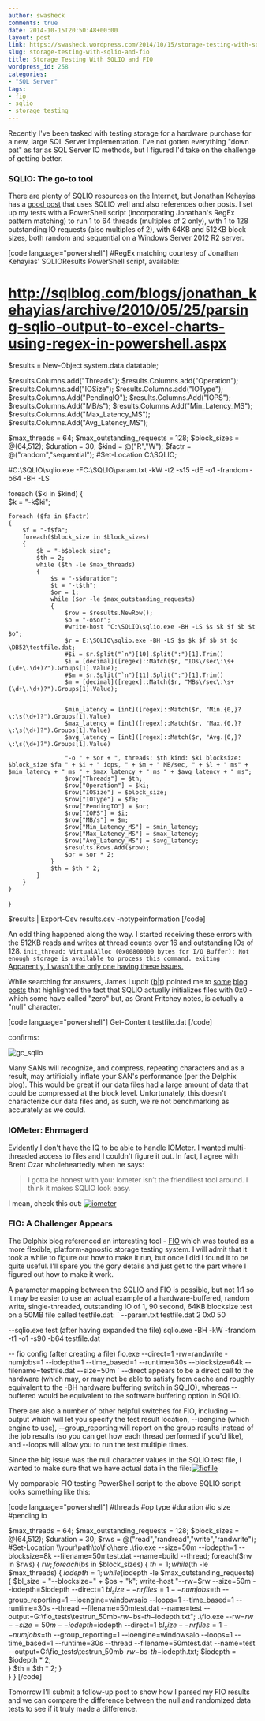 ```yaml
---
author: swasheck
comments: true
date: 2014-10-15T20:50:48+00:00
layout: post
link: https://swasheck.wordpress.com/2014/10/15/storage-testing-with-sqlio-and-fio/
slug: storage-testing-with-sqlio-and-fio
title: Storage Testing With SQLIO and FIO
wordpress_id: 258
categories: 
- "SQL Server"
tags:
- fio
- sqlio
- storage testing
---
```


Recently I've been tasked with testing storage for a hardware purchase for a new, large SQL Server implementation. I've not gotten everything "down pat" as far as SQL Server IO methods, but I figured I'd take on the challenge of getting better.
<!-- more -->


### SQLIO: The go-to tool


There are plenty of SQLIO resources on the Internet, but Jonathan Kehayias has a [good post](http://sqlblog.com/blogs/jonathan_kehayias/archive/2010/05/25/parsing-sqlio-output-to-excel-charts-using-regex-in-powershell.aspx) that uses SQLIO well and also references other posts. I set up my tests with a PowerShell script (incorporating Jonathan's RegEx pattern matching) to run 1 to 64 threads (multiples of 2 only), with 1 to 128 outstanding IO requests (also multiples of 2), with 64KB and 512KB block sizes, both random and sequential on a Windows Server 2012 R2 server.

[code language="powershell"]
#RegEx matching courtesy of Jonathan Kehayias' SQLIOResults PowerShell script, available: 
# http://sqlblog.com/blogs/jonathan_kehayias/archive/2010/05/25/parsing-sqlio-output-to-excel-charts-using-regex-in-powershell.aspx

$results = New-Object system.data.datatable;

$results.Columns.add("Threads");
$results.Columns.add("Operation");
$results.Columns.add("IOSize");
$results.Columns.add("IOType");
$results.Columns.Add("PendingIO");
$results.Columns.Add("IOPS");
$results.Columns.Add("MB/s");
$results.Columns.Add("Min_Latency_MS");
$results.Columns.Add("Max_Latency_MS");
$results.Columns.Add("Avg_Latency_MS");

$max_threads = 64;
$max_outstanding_requests = 128;
$block_sizes = @(64,512);
$duration = 30;
$kind = @("R","W");
$factr = @("random","sequential");
#Set-Location C:\SQLIO;

#C:\SQLIO\sqlio.exe -FC:\SQLIO\param.txt -kW -t2 -s15 -dE -o1 -frandom -b64 -BH -LS

foreach ($ki in $kind) 
{    
    $k = "-k$ki";
    
    foreach ($fa in $factr)
    {
        $f = "-f$fa";
        foreach($block_size in $block_sizes)
        {
            $b = "-b$block_size";
            $th = 2;        
            while ($th -le $max_threads)
            {            
                $s = "-s$duration";     
                $t = "-t$th";     
                $or = 1;
                while ($or -le $max_outstanding_requests)
                {
                    $row = $results.NewRow();
                    $o = "-o$or";      
                    #write-host "C:\SQLIO\sqlio.exe -BH -LS $s $k $f $b $t $o";                    
                    $r = E:\SQLIO\sqlio.exe -BH -LS $s $k $f $b $t $o \DB52\testfile.dat;
                    #$i = $r.Split("`n")[10].Split(":")[1].Trim() 
                    $i = [decimal]([regex]::Match($r, "IOs\/sec\:\s+(\d+\.\d+)?").Groups[1].Value);
                    #$m = $r.Split("`n")[11].Split(":")[1].Trim() 
                    $m = [decimal]([regex]::Match($r, "MBs\/sec\:\s+(\d+\.\d+)?").Groups[1].Value);
                    
                    
                    $min_latency = [int]([regex]::Match($r, "Min.{0,}?\:\s(\d+)?").Groups[1].Value)
                    $max_latency = [int]([regex]::Match($r, "Max.{0,}?\:\s(\d+)?").Groups[1].Value)
                    $avg_latency = [int]([regex]::Match($r, "Avg.{0,}?\:\s(\d+)?").Groups[1].Value)                                  

                    "-o " + $or + ", threads: $th kind: $ki blocksize: $block_size $fa " + $i + " iops, " + $m + " MB/sec, " + $l + " ms" + $min_latency + " ms " + $max_latency + " ms " + $avg_latency + " ms";
                    $row["Threads"] = $th;
                    $row["Operation"] = $ki;
                    $row["IOSize"] = $block_size;
                    $row["IOType"] = $fa;
                    $row["PendingIO"] = $or;
                    $row["IOPS"] = $i;
                    $row["MB/s"] = $m;
                    $row["Min_Latency_MS"] = $min_latency;
                    $row["Max_Latency_MS"] = $max_latency;
                    $row["Avg_Latency_MS"] = $avg_latency;
                    $results.Rows.Add($row);
                    $or = $or * 2;                    
                }
                $th = $th * 2;
            }
        }
    }
}

$results | Export-Csv results.csv -notypeinformation
[/code]

An odd thing happened along the way. I started receiving these errors with the 512KB reads and writes at thread counts over 16 and outstanding IOs of 128.
`
init_thread: VirtualAlloc (0x00800000 bytes for I/O Buffer): Not enough storage is available to process this command.
exiting
`
[Apparently, I wasn't the only one having these issues.](https://social.msdn.microsoft.com/Forums/sqlserver/en-US/f1df2670-0add-46b6-b7b5-12daae6d360f/sqlio-on-server-2012?forum=sqltools)

While searching for answers, James Lupolt ([b](http://lupolt.net)|[t](https://twitter.com/jlupoltsql)) pointed me to [some](http://brettroux.blogspot.co.uk/2012/02/compellent-too-clever-for-sqlio.html) [blog](http://blog.delphix.com/uday/2012/09/19/sqlio_fio/) [posts](https://www.simple-talk.com/blogs/2011/06/28/sqlio-writes/) that highlighted the fact that SQLIO actually initializes files with 0x0 - which some have called "zero" but, as Grant Fritchey notes, is actually a "null" character.

[code language="powershell"]
Get-Content testfile.dat
[/code]

confirms:

![gc_sqlio](https://swasheck.files.wordpress.com/2014/10/gc_sqlio.png?w=300)

Many SANs will recognize, and compress, repeating characters and as a result, may artificially inflate your SAN's performance (per the Delphix blog). This would be great if our data files had a large amount of data that could be compressed at the block level. Unfortunately, this doesn't characterize our data files and, as such, we're not benchmarking as accurately as we could.


### IOMeter: Ehrmagerd


Evidently I don't have the IQ to be able to handle IOMeter. I wanted multi-threaded access to files and I couldn't figure it out. In fact, I agree with Brent Ozar wholeheartedly when he says:


<blockquote>I gotta be honest with you: Iometer isn’t the friendliest tool around. I think it makes SQLIO look easy.</blockquote>


I mean, check this out:
[![iometer](https://swasheck.files.wordpress.com/2014/10/iometer.png?w=300)](https://swasheck.files.wordpress.com/2014/10/iometer.png)


### FIO: A Challenger Appears


The Delphix blog referenced an interesting tool - [FIO](http://www.bluestop.org/fio/) which was touted as a more flexible, platform-agnostic storage testing system. I will admit that it took a while to figure out how to make it run, but once I did I found it to be quite useful. I'll spare you the gory details and just get to the part where I figured out how to make it work.

A parameter mapping between the SQLIO and FIO is possible, but not 1:1 so it may be easier to use an actual example of a hardware-buffered, random write, single-threaded, outstanding IO of 1, 90 second, 64KB blocksize test on a 50MB file called testfile.dat:
`
--param.txt
testfile.dat 2 0x0 50

--sqlio.exe test (after having expanded the file)
sqlio.exe -BH -kW -frandom -t1 -o1 -s90 -b64 testfile.dat

-- fio config (after creating a file)
fio.exe --direct=1 -rw=randwrite -numjobs=1 --iodepth=1 --time_based=1 --runtime=30s --blocksize=64k --filename=testfile.dat --size=50m
`
--direct appears to be a direct call to the hardware (which may, or may not be able to satisfy from cache and roughly equivalent to the -BH hardware buffering switch in SQLIO), whereas --buffered would be equivalent to the software buffering option in SQLIO.

There are also a number of other helpful switches for FIO, including --output which will let you specify the test result location, --ioengine (which engine to use), --group_reporting will report on the group results instead of the job results (so you can get how each thread performed if you'd like), and --loops will allow you to run the test multiple times.

Since the big issue was the null character values in the SQLIO test file, I wanted to make sure that we have actual data in the file:[![fiofile](https://swasheck.files.wordpress.com/2014/10/fiofile.png?w=300)](https://swasheck.files.wordpress.com/2014/10/fiofile.png)

My comparable FIO testing PowerShell script to the above SQLIO script looks something like this:

[code language="powershell"]
#threads
#op type
#duration
#io size
#pending io

$max_threads = 64;
$max_outstanding_requests = 128;
$block_sizes = @(64,512);
$duration = 30;
$rws = @("read","randread","write","randwrite");
#Set-Location \\your\path\to\fio\here
.\fio.exe --size=50m --iodepth=1 --blocksize=8k --filename=50mtest.dat --name=build --thread;
foreach($rw in $rws)
{
    $rw;
    foreach($bs in $block_sizes)
    {
        $th = 1;
        while($th -le $max_threads)
        {
            $iodepth = 1;
            while ($iodepth -le $max_outstanding_requests)
            {
                $bl_size = "--blocksize=" + $bs + "k";
                write-host "--rw=$rw --size=50m --iodepth=$iodepth --direct=1 $bl_size --nrfiles=1 --numjobs=$th --group_reporting=1 --ioengine=windowsaio --loops=1 --time_based=1 --runtime=30s --thread --filename=50mtest.dat --name=test --output=G:\fio_tests\testrun_50mb-$rw-$bs-$th-$iodepth.txt";
                .\fio.exe --rw=$rw --size=50m --iodepth=$iodepth --direct=1 $bl_size --nrfiles=1 --numjobs=$th --group_reporting=1 --ioengine=windowsaio --loops=1 --time_based=1 --runtime=30s --thread --filename=50mtest.dat --name=test --output=G:\fio_tests\testrun_50mb-$rw-$bs-$th-$iodepth.txt;
                $iodepth = $iodepth * 2;                
            }
            $th = $th * 2;
        }        
    }
}
[/code]

Tomorrow I'll submit a follow-up post to show how I parsed my FIO results and we can compare the difference between the null and randomized data tests to see if it truly made a difference.
